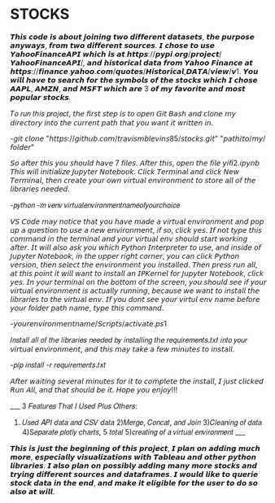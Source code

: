 # STOCKS
𝙏𝙝𝙞𝙨 𝙘𝙤𝙙𝙚 𝙞𝙨 𝙖𝙗𝙤𝙪𝙩 𝙟𝙤𝙞𝙣𝙞𝙣𝙜 𝙩𝙬𝙤 𝙙𝙞𝙛𝙛𝙚𝙧𝙚𝙣𝙩 𝙙𝙖𝙩𝙖𝙨𝙚𝙩𝙨, 𝙩𝙝𝙚 𝙥𝙪𝙧𝙥𝙤𝙨𝙚 𝙖𝙣𝙮𝙬𝙖𝙮𝙨, 𝙛𝙧𝙤𝙢 𝙩𝙬𝙤 𝙙𝙞𝙛𝙛𝙚𝙧𝙚𝙣𝙩 𝙨𝙤𝙪𝙧𝙘𝙚𝙨.  𝙄 𝙘𝙝𝙤𝙨𝙚 𝙩𝙤 𝙪𝙨𝙚 𝙔𝙖𝙝𝙤𝙤𝙁𝙞𝙣𝙖𝙣𝙘𝙚𝘼𝙋𝙄 𝙬𝙝𝙞𝙘𝙝 𝙞𝙨 𝙖𝙩 𝙝𝙩𝙩𝙥𝙨://𝙥𝙮𝙥𝙞.𝙤𝙧𝙜/𝙥𝙧𝙤𝙟𝙚𝙘𝙩/𝙔𝙖𝙝𝙤𝙤𝙁𝙞𝙣𝙖𝙣𝙘𝙚𝘼𝙋𝙄/, 𝙖𝙣𝙙 𝙝𝙞𝙨𝙩𝙤𝙧𝙞𝙘𝙖𝙡 𝙙𝙖𝙩𝙖 𝙛𝙧𝙤𝙢 𝙔𝙖𝙝𝙤𝙤 𝙁𝙞𝙣𝙖𝙣𝙘𝙚 𝙖𝙩 𝙝𝙩𝙩𝙥𝙨://𝙛𝙞𝙣𝙖𝙣𝙘𝙚.𝙮𝙖𝙝𝙤𝙤.𝙘𝙤𝙢/𝙦𝙪𝙤𝙩𝙚𝙨/𝙃𝙞𝙨𝙩𝙤𝙧𝙞𝙘𝙖𝙡,𝘿𝘼𝙏𝘼/𝙫𝙞𝙚𝙬/𝙫1.  𝙔𝙤𝙪 𝙬𝙞𝙡𝙡 𝙝𝙖𝙫𝙚 𝙩𝙤 𝙨𝙚𝙖𝙧𝙘𝙝 𝙛𝙤𝙧 𝙩𝙝𝙚 𝙨𝙮𝙢𝙗𝙤𝙡𝙨 𝙤𝙛 𝙩𝙝𝙚 𝙨𝙩𝙤𝙘𝙠𝙨 𝙬𝙝𝙞𝙘𝙝 𝙄 𝙘𝙝𝙤𝙨𝙚 𝘼𝘼𝙋𝙇, 𝘼𝙈𝙕𝙉, 𝙖𝙣𝙙 𝙈𝙎𝙁𝙏 𝙬𝙝𝙞𝙘𝙝 𝙖𝙧𝙚 3 𝙤𝙛 𝙢𝙮 𝙛𝙖𝙫𝙤𝙧𝙞𝙩𝙚 𝙖𝙣𝙙 𝙢𝙤𝙨𝙩 𝙥𝙤𝙥𝙪𝙡𝙖𝙧 𝙨𝙩𝙤𝙘𝙠𝙨. 

𝑇𝑜 𝑟𝑢𝑛 𝑡ℎ𝑖𝑠 𝑝𝑟𝑜𝑗𝑒𝑐𝑡, 𝘵𝘩𝘦 𝘧𝘪𝘳𝘴𝘵 𝘴𝘵𝘦𝘱 𝘪𝘴 𝘵𝘰 𝘰𝘱𝘦𝘯 𝘎𝘪𝘵 𝘉𝘢𝘴𝘩 𝘢𝘯𝘥 𝘤𝘭𝘰𝘯𝘦 𝘮𝘺 𝘥𝘪𝘳𝘦𝘤𝘵𝘰𝘳𝘺 𝘪𝘯𝘵𝘰 𝘵𝘩𝘦 𝘤𝘶𝘳𝘳𝘦𝘯𝘵 𝘱𝘢𝘵𝘩 𝘵𝘩𝘢𝘵 𝘺𝘰𝘶 𝘸𝘢𝘯𝘵 𝘪𝘵 𝘸𝘳𝘪𝘵𝘵𝘦𝘯 𝘪𝘯.

-𝘨𝘪𝘵 𝘤𝘭𝘰𝘯𝘦 "𝘩𝘵𝘵𝘱𝘴://𝘨𝘪𝘵𝘩𝘶𝘣.𝘤𝘰𝘮/𝘵𝘳𝘢𝘷𝘪𝘴𝘮𝘣𝘭𝘦𝘷𝘪𝘯𝘴85/𝘴𝘵𝘰𝘤𝘬𝘴.𝘨𝘪𝘵" "𝘱𝘢𝘵𝘩/𝘵𝘰/𝘮𝘺/𝘧𝘰𝘭𝘥𝘦𝘳"

𝘚𝘰 𝘢𝘧𝘵𝘦𝘳 𝘵𝘩𝘪𝘴 𝘺𝘰𝘶 𝘴𝘩𝘰𝘶𝘭𝘥 𝘩𝘢𝘷𝘦 7 𝘧𝘪𝘭𝘦𝘴.
𝘈𝘧𝘵𝘦𝘳 𝘵𝘩𝘪𝘴, 𝘰𝘱𝘦𝘯 𝘵𝘩𝘦 𝘧𝘪𝘭𝘦 𝘺𝘪𝘧𝘪2.𝘪𝘱𝘺𝘯𝘣  𝘛𝘩𝘪𝘴 𝘸𝘪𝘭𝘭 𝘪𝘯𝘪𝘵𝘪𝘢𝘭𝘪𝘻𝘦 𝘑𝘶𝘱𝘺𝘵𝘦𝘳 𝘕𝘰𝘵𝘦𝘣𝘰𝘰𝘬.  𝘊𝘭𝘪𝘤𝘬 𝘛𝘦𝘳𝘮𝘪𝘯𝘢𝘭 𝘢𝘯𝘥 𝘤𝘭𝘪𝘤𝘬 𝘕𝘦𝘸 𝘛𝘦𝘳𝘮𝘪𝘯𝘢𝘭, 𝘵𝘩𝘦𝘯 𝘤𝘳𝘦𝘢𝘵𝘦 𝘺𝘰𝘶𝘳 𝘰𝘸𝘯 𝘷𝘪𝘳𝘵𝘶𝘢𝘭 𝘦𝘯𝘷𝘪𝘳𝘰𝘯𝘮𝘦𝘯𝘵 𝘵𝘰 𝘴𝘵𝘰𝘳𝘦 𝘢𝘭𝘭 𝘰𝘧 𝘵𝘩𝘦 𝘭𝘪𝘣𝘳𝘢𝘳𝘪𝘦𝘴 𝘯𝘦𝘦𝘥𝘦𝘥.

-𝑝𝑦𝑡ℎ𝑜𝑛 -𝑚 𝑣𝑒𝑛𝑣 𝑣𝑖𝑟𝑡𝑢𝑎𝑙𝑒𝑛𝑣𝑖𝑟𝑜𝑛𝑚𝑒𝑛𝑡𝑛𝑎𝑚𝑒𝑜𝑓𝑦𝑜𝑢𝑟𝑐ℎ𝑜𝑖𝑐𝑒

𝘝𝘚 𝘊𝘰𝘥𝘦 𝘮𝘢𝘺 𝘯𝘰𝘵𝘪𝘤𝘦 𝘵𝘩𝘢𝘵 𝘺𝘰𝘶 𝘩𝘢𝘷𝘦 𝘮𝘢𝘥𝘦 𝘢 𝘷𝘪𝘳𝘵𝘶𝘢𝘭 𝘦𝘯𝘷𝘪𝘳𝘰𝘯𝘮𝘦𝘯𝘵 𝘢𝘯𝘥 𝘱𝘰𝘱 𝘶𝘱 𝘢 𝘲𝘶𝘦𝘴𝘵𝘪𝘰𝘯 𝘵𝘰 𝘶𝘴𝘦 𝘢 𝘯𝘦𝘸 𝘦𝘯𝘷𝘪𝘳𝘰𝘯𝘮𝘦𝘯𝘵, 𝘪𝘧 𝘴𝘰, 𝘤𝘭𝘪𝘤𝘬 𝘺𝘦𝘴.  𝘐𝘧 𝘯𝘰𝘵 𝘵𝘺𝘱𝘦 𝘵𝘩𝘪𝘴 𝘤𝘰𝘮𝘮𝘢𝘯𝘥 𝘪𝘯 𝘵𝘩𝘦 𝘵𝘦𝘳𝘮𝘪𝘯𝘢𝘭 𝘢𝘯𝘥 𝘺𝘰𝘶𝘳 𝘷𝘪𝘳𝘵𝘶𝘢𝘭 𝘦𝘯𝘷 𝘴𝘩𝘰𝘶𝘭𝘥 𝘴𝘵𝘢𝘳𝘵 𝘸𝘰𝘳𝘬𝘪𝘯𝘨 𝘢𝘧𝘵𝘦𝘳.  𝘐𝘵 𝘸𝘪𝘭𝘭 𝘢𝘭𝘴𝘰 𝘢𝘴𝘬 𝘺𝘰𝘶 𝘸𝘩𝘪𝘤𝘩 𝘗𝘺𝘵𝘩𝘰𝘯 𝘐𝘯𝘵𝘦𝘳𝘱𝘳𝘦𝘵𝘦𝘳 𝘵𝘰 𝘶𝘴𝘦, 𝘢𝘯𝘥 𝘪𝘯𝘴𝘪𝘥𝘦 𝘰𝘧 𝘑𝘶𝘱𝘺𝘵𝘦𝘳 𝘕𝘰𝘵𝘦𝘣𝘰𝘰𝘬, 𝘪𝘯 𝘵𝘩𝘦 𝘶𝘱𝘱𝘦𝘳 𝘳𝘪𝘨𝘩𝘵 𝘤𝘰𝘳𝘯𝘦𝘳, 𝘺𝘰𝘶 𝘤𝘢𝘯 𝘤𝘭𝘪𝘤𝘬 𝘗𝘺𝘵𝘩𝘰𝘯 𝘷𝘦𝘳𝘴𝘪𝘰𝘯, 𝘵𝘩𝘦𝘯 𝘴𝘦𝘭𝘦𝘤𝘵 𝘵𝘩𝘦 𝘦𝘯𝘷𝘪𝘳𝘰𝘯𝘮𝘦𝘯𝘵 𝘺𝘰𝘶 𝘪𝘯𝘴𝘵𝘢𝘭𝘭𝘦𝘥.  𝘛𝘩𝘦𝘯 𝘱𝘳𝘦𝘴𝘴 𝘳𝘶𝘯 𝘢𝘭𝘭, 𝘢𝘵 𝘵𝘩𝘪𝘴 𝘱𝘰𝘪𝘯𝘵 𝘪𝘵 𝘸𝘪𝘭𝘭 𝘸𝘢𝘯𝘵 𝘵𝘰 𝘪𝘯𝘴𝘵𝘢𝘭𝘭 𝘢𝘯 𝘐𝘗𝘒𝘦𝘳𝘯𝘦𝘭 𝘧𝘰𝘳 𝘑𝘶𝘱𝘺𝘵𝘦𝘳 𝘕𝘰𝘵𝘦𝘣𝘰𝘰𝘬, 𝘤𝘭𝘪𝘤𝘬 𝘺𝘦𝘴.  𝘐𝘯 𝘺𝘰𝘶𝘳 𝘵𝘦𝘳𝘮𝘪𝘯𝘢𝘭 𝘰𝘯 𝘵𝘩𝘦 𝘣𝘰𝘵𝘵𝘰𝘮 𝘰𝘧 𝘵𝘩𝘦 𝘴𝘤𝘳𝘦𝘦𝘯, 𝘺𝘰𝘶 𝘴𝘩𝘰𝘶𝘭𝘥 𝘴𝘦𝘦 𝘪𝘧 𝘺𝘰𝘶𝘳 𝘷𝘪𝘳𝘵𝘶𝘢𝘭 𝘦𝘯𝘷𝘪𝘳𝘰𝘯𝘮𝘦𝘯𝘵 𝘪𝘴 𝘢𝘤𝘵𝘶𝘢𝘭𝘭𝘺 𝘳𝘶𝘯𝘯𝘪𝘯𝘨, 𝘣𝘦𝘤𝘢𝘶𝘴𝘦 𝘸𝘦 𝘸𝘢𝘯𝘵 𝘵𝘰 𝘪𝘯𝘴𝘵𝘢𝘭𝘭 𝘵𝘩𝘦 𝘭𝘪𝘣𝘳𝘢𝘳𝘪𝘦𝘴 𝘵𝘰 𝘵𝘩𝘦 𝘷𝘪𝘳𝘵𝘶𝘢𝘭 𝘦𝘯𝘷.  𝘐𝘧 𝘺𝘰𝘶 𝘥𝘰𝘯𝘵 𝘴𝘦𝘦 𝘺𝘰𝘶𝘳 𝘷𝘪𝘳𝘵𝘶𝘭 𝘦𝘯𝘷 𝘯𝘢𝘮𝘦 𝘣𝘦𝘧𝘰𝘳𝘦 𝘺𝘰𝘶𝘳 𝘧𝘰𝘭𝘥𝘦𝘳 𝘱𝘢𝘵𝘩 𝘯𝘢𝘮𝘦, 𝘵𝘺𝘱𝘦 𝘵𝘩𝘪𝘴 𝘤𝘰𝘮𝘮𝘢𝘯𝘥.

-𝘺𝘰𝘶𝘳𝘦𝘯𝘷𝘪𝘳𝘰𝘯𝘮𝘦𝘯𝘵𝘯𝘢𝘮𝘦/𝘚𝘤𝘳𝘪𝘱𝘵𝘴/𝘢𝘤𝘵𝘪𝘷𝘢𝘵𝘦.𝘱𝘴1

𝐼𝑛𝑠𝑡𝑎𝑙𝑙 𝑎𝑙𝑙 𝑜𝑓 𝑡ℎ𝑒 𝑙𝑖𝑏𝑟𝑎𝑟𝑖𝑒𝑠 𝑛𝑒𝑒𝑑𝑒𝑑 𝑏𝑦 𝑖𝑛𝑠𝑡𝑎𝑙𝑙𝑖𝑛𝑔 𝑡ℎ𝑒 𝑟𝑒𝑞𝑢𝑖𝑟𝑒𝑚𝑒𝑛𝑡𝑠.𝑡𝑥𝑡 𝑖𝑛𝑡𝑜 𝑦𝑜𝑢𝑟 𝘷𝘪𝘳𝘵𝘶𝘢𝘭 𝘦𝘯𝘷𝘪𝘳𝘰𝘯𝘮𝘦𝘯𝘵, 𝘢𝘯𝘥 𝘵𝘩𝘪𝘴 𝘮𝘢𝘺 𝘵𝘢𝘬𝘦 𝘢 𝘧𝘦𝘸 𝘮𝘪𝘯𝘶𝘵𝘦𝘴 𝘵𝘰 𝘪𝘯𝘴𝘵𝘢𝘭𝘭.

-𝑝𝑖𝑝 𝑖𝑛𝑠𝑡𝑎𝑙𝑙 -𝑟 𝑟𝑒𝑞𝑢𝑖𝑟𝑒𝑚𝑒𝑛𝑡𝑠.𝑡𝑥𝑡

𝘈𝘧𝘵𝘦𝘳 𝘸𝘢𝘪𝘵𝘪𝘯𝘨 𝘴𝘦𝘷𝘦𝘳𝘢𝘭 𝘮𝘪𝘯𝘶𝘵𝘦𝘴 𝘧𝘰𝘳 𝘪𝘵 𝘵𝘰 𝘤𝘰𝘮𝘱𝘭𝘦𝘵𝘦 𝘵𝘩𝘦 𝘪𝘯𝘴𝘵𝘢𝘭𝘭, 𝘐 𝘫𝘶𝘴𝘵 𝘤𝘭𝘪𝘤𝘬𝘦𝘥 𝘙𝘶𝘯 𝘈𝘭𝘭, 𝘢𝘯𝘥 𝘵𝘩𝘢𝘵 𝘴𝘩𝘰𝘶𝘭𝘥 𝘣𝘦 𝘪𝘵.  𝘏𝘰𝘱𝘦 𝘺𝘰𝘶 𝘦𝘯𝘫𝘰𝘺!!!

___ 3 𝐹𝑒𝑎𝑡𝑢𝑟𝑒𝑠 𝑇ℎ𝑎𝑡 𝐼 𝑈𝑠𝑒𝑑 𝑃𝑙𝑢𝑠 𝑂𝑡ℎ𝑒𝑟𝑠:
1) 𝑈𝑠𝑒𝑑 𝐴𝑃𝐼 𝑑𝑎𝑡𝑎 𝑎𝑛𝑑 𝐶𝑆𝑉 𝑑𝑎𝑡𝑎
2)𝑀𝑒𝑟𝑔𝑒, 𝐶𝑜𝑛𝑐𝑎𝑡, 𝑎𝑛𝑑 𝐽𝑜𝑖𝑛
3)𝐶𝑙𝑒𝑎𝑛𝑖𝑛𝑔 𝑜𝑓 𝑑𝑎𝑡𝑎
4)S𝑒𝑝𝑎𝑟𝑎𝑡𝑒 𝑝𝑙𝑜𝑡𝑙𝑦 𝑐ℎ𝑎𝑟𝑡𝑠, 5 𝑡𝑜𝑡𝑎𝑙
5)𝑐𝑟𝑒𝑎𝑡𝑖𝑛𝑔 𝑜𝑓 𝑎 𝑣𝑖𝑟𝑡𝑢𝑎𝑙 𝑒𝑛𝑣𝑖𝑟𝑜𝑛𝑚𝑒𝑛𝑡 ___

𝙏𝙝𝙞𝙨 𝙞𝙨 𝙟𝙪𝙨𝙩 𝙩𝙝𝙚 𝙗𝙚𝙜𝙞𝙣𝙣𝙞𝙣𝙜 𝙤𝙛 𝙩𝙝𝙞𝙨 𝙥𝙧𝙤𝙟𝙚𝙘𝙩, 𝙄 𝙥𝙡𝙖𝙣 𝙤𝙣 𝙖𝙙𝙙𝙞𝙣𝙜 𝙢𝙪𝙘𝙝 𝙢𝙤𝙧𝙚, 𝙚𝙨𝙥𝙚𝙘𝙞𝙖𝙡𝙡𝙮 𝙫𝙞𝙨𝙪𝙖𝙡𝙞𝙯𝙖𝙩𝙞𝙤𝙣𝙨 𝙬𝙞𝙩𝙝 𝙏𝙖𝙗𝙡𝙚𝙖𝙪 𝙖𝙣𝙙 𝙤𝙩𝙝𝙚𝙧 𝙥𝙮𝙩𝙝𝙤𝙣 𝙡𝙞𝙗𝙧𝙖𝙧𝙞𝙚𝙨.  𝙄 𝙖𝙡𝙨𝙤 𝙥𝙡𝙖𝙣 𝙤𝙣 𝙥𝙤𝙨𝙨𝙞𝙗𝙡𝙮 𝙖𝙙𝙙𝙞𝙣𝙜 𝙢𝙖𝙣𝙮 𝙢𝙤𝙧𝙚 𝙨𝙩𝙤𝙘𝙠𝙨 𝙖𝙣𝙙 𝙩𝙧𝙮𝙞𝙣𝙜 𝙙𝙞𝙛𝙛𝙚𝙧𝙚𝙣𝙩 𝙨𝙤𝙪𝙧𝙘𝙚𝙨 𝙖𝙣𝙙 𝙙𝙖𝙩𝙖𝙛𝙧𝙖𝙢𝙚𝙨.  𝙄 𝙬𝙤𝙪𝙡𝙙 𝙡𝙞𝙠𝙚 𝙩𝙤 𝙦𝙪𝙚𝙧𝙞𝙚 𝙨𝙩𝙤𝙘𝙠 𝙙𝙖𝙩𝙖 𝙞𝙣 𝙩𝙝𝙚 𝙚𝙣𝙙, 𝙖𝙣𝙙 𝙢𝙖𝙠𝙚 𝙞𝙩 𝙚𝙡𝙞𝙜𝙞𝙗𝙡𝙚 𝙛𝙤𝙧 𝙩𝙝𝙚 𝙪𝙨𝙚𝙧 𝙩𝙤 𝙙𝙤 𝙨𝙤 𝙖𝙡𝙨𝙤 𝙖𝙩 𝙬𝙞𝙡𝙡. 